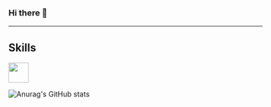 ### Hi there 👋

---
## Skills
  
<a href="버튼을 눌렀을 때 이동할 링크" target="_blank"><img src="https://img.shields.io/badge/-ffffff?style=flat-square&logo=figma&logoColor=#F24E1E" width='40px' height='fit-contents'/></a>


![Anurag's GitHub stats](https://github-readme-stats.vercel.app/api?username=minicastle&show_icons=true&theme=radical)
<!--
**minicastle/minicastle** is a ✨ _special_ ✨ repository because its `README.md` (this file) appears on your GitHub profile.

Here are some ideas to get you started:

- 🔭 I’m currently working on ...
- 🌱 I’m currently learning ...
- 👯 I’m looking to collaborate on ...
- 🤔 I’m looking for help with ...
- 💬 Ask me about ...
- 📫 How to reach me: ...
- 😄 Pronouns: ...
- ⚡ Fun fact: ...
-->
